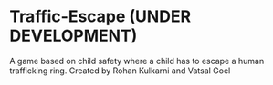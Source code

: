 # Traffic-Escape (UNDER DEVELOPMENT)
 A game based on child safety where a child has to escape a human trafficking ring. Created by Rohan Kulkarni and Vatsal Goel
